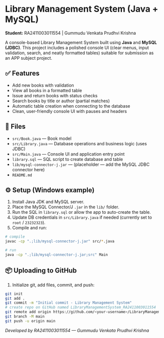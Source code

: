# Library Management System (Java + MySQL)

**Student:** RA2411003011554  |  Gummudu Venkata Prudhvi Krishna

A console-based Library Management System built using **Java** and **MySQL (JDBC)**.
This project includes a polished console UI (clear menus, input validation, search, and neatly formatted tables)
suitable for submission as an APP subject project.

## ✅ Features
- Add new books with validation
- View all books in a formatted table
- Issue and return books with status checks
- Search books by title or author (partial matches)
- Automatic table creation when connecting to the database
- Clean, user-friendly console UI with pauses and headers

## 🧾 Files
- `src/Book.java` — Book model
- `src/Library.java` — Database operations and business logic (uses JDBC)
- `src/Main.java` — Console UI and application entry point
- `library.sql` — SQL script to create database and table
- `lib/mysql-connector-j.jar` — (placeholder — add the MySQL JDBC connector here)
- `README.md`

## ⚙️ Setup (Windows example)
1. Install Java JDK and MySQL server.
2. Place the MySQL Connector/J `.jar` in the `lib/` folder.
3. Run the SQL in `library.sql` or allow the app to auto-create the table.
4. Update DB credentials in `src/Library.java` if needed (currently set to `root` / `23232323`).
5. Compile and run:

```bash
# compile
javac -cp ".;lib/mysql-connector-j.jar" src/*.java

# run
java -cp ".;lib/mysql-connector-j.jar;src" Main
```

## 📦 Uploading to GitHub
1. Initialize git, add files, commit, and push:

```bash
git init
git add .
git commit -m "Initial commit - Library Management System"
# create repo on GitHub named LibraryManagementSystem_RA2411003011554
git remote add origin https://github.com/<your-username>/LibraryManagementSystem_RA2411003011554.git
git branch -M main
git push -u origin main
```

*Developed by RA2411003011554 — Gummudu Venkata Prudhvi Krishna*
